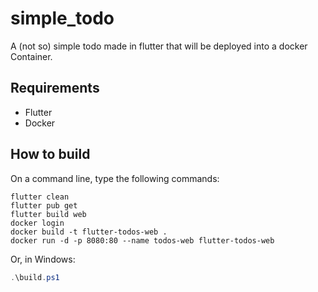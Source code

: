 # simple_todo

A (not so) simple todo made in flutter that will be deployed into a docker Container.

## Requirements

* Flutter
* Docker

## How to build

On a command line, type the following commands: 

```shell
flutter clean
flutter pub get
flutter build web
docker login
docker build -t flutter-todos-web .
docker run -d -p 8080:80 --name todos-web flutter-todos-web
```

Or, in Windows:

```powershell
.\build.ps1
```
